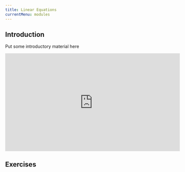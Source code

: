 ```yaml
---
title: Linear Equations
currentMenu: modules
---
```


## Introduction  

Put some introductory material here

<div class="youtube-wrapper"><iframe width="560" height="315" src="https://www.youtube.com/embed/bAerID24QJ0?rel=0" frameborder="0" allowfullscreen></iframe></div>

## Exercises